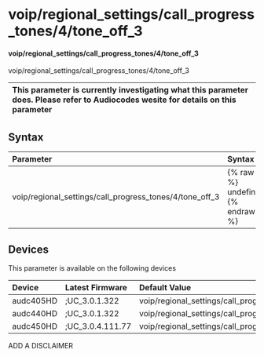 ﻿---
description: voip/regional_settings/call_progress_tones/4/tone_off_3
search: false
---

# voip/regional_settings/call_progress_tones/4/tone_off_3

#### voip/regional_settings/call_progress_tones/4/tone_off_3

voip/regional_settings/call_progress_tones/4/tone_off_3


| This parameter is currently investigating what this parameter does. Please refer to Audiocodes wesite for details on this parameter | 
| :--- |

## Syntax
| Parameter | Syntax |
| :--- | :--- |
|voip/regional_settings/call_progress_tones/4/tone_off_3 | {% raw %} undefined {% endraw %}|

## Devices
This parameter is available on the following devices

| Device | Latest Firmware | Default Value |
|:---|:---|:---|
| audc405HD | ;UC_3.0.1.322 | voip/regional_settings/call_progress_tones/4/tone_off_3=0 
| audc440HD | ;UC_3.0.1.322 | voip/regional_settings/call_progress_tones/4/tone_off_3=0 
| audc450HD | ;UC_3.0.4.111.77 | voip/regional_settings/call_progress_tones/4/tone_off_3=0 

ADD A DISCLAIMER
